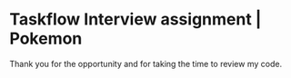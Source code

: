 # Taskflow Interview assignment | Pokemon
Thank you for the opportunity and for taking the time to review my code.
